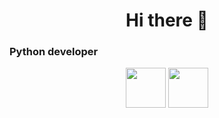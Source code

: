 <h1 align="center">Hi there 👋</h1>
<h3>Python developer</h3>

<!--
**ksmak/ksmak** is a ✨ _special_ ✨ repository because its `README.md` (this file) appears on your GitHub profile.

Here are some ideas to get you started:

- 🔭 I’m currently working on ...
- 🌱 I’m currently learning ...
- 👯 I’m looking to collaborate on ...
- 🤔 I’m looking for help with ...
- 💬 Ask me about ...
- 📫 How to reach me: ...
- 😄 Pronouns: ...
- ⚡ Fun fact: ...
-->
<div align="center">
 <img height="64" width="64" src="https://cdn.simpleicons.org/python" />
 <img height="64" width="64" src="https://cdn.simpleicons.org/react" />
</div>
